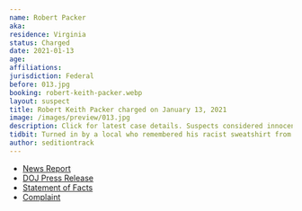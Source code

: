 ```yaml
---
name: Robert Packer
aka:
residence: Virginia
status: Charged
date: 2021-01-13
age:
affiliations:
jurisdiction: Federal
before: 013.jpg
booking: robert-keith-packer.webp
layout: suspect
title: Robert Keith Packer charged on January 13, 2021
image: /images/preview/013.jpg
description: Click for latest case details. Suspects considered innocent until proven guilty.
tidbit: Turned in by a local who remembered his racist sweatshirt from a previous visit
author: seditiontrack
---
```


- [News Report](https://www.cbsnews.com/news/camp-auschwitz-shirt-robert-packer-arrested-virginia/)
- [DOJ Press Release](https://www.justice.gov/usao-dc/pr/seven-charged-federal-court-following-events-united-capitol)
- [Statement of Facts](https://www.justice.gov/usao-dc/press-release/file/1353201/download)
- [Complaint](https://www.justice.gov/usao-dc/press-release/file/1353196/download)
